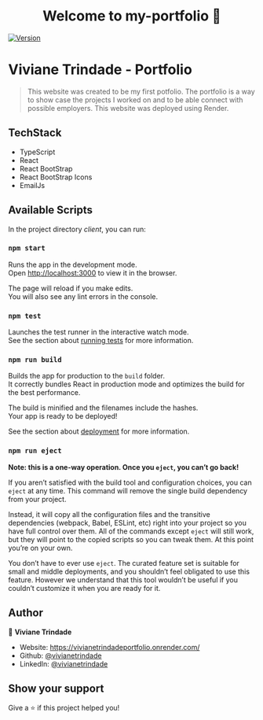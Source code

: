 <h1 align="center">Welcome to my-portfolio 👋</h1>
<p>
  <a href="https://www.npmjs.com/package/my-portfolio" target="_blank">
    <img alt="Version" src="https://img.shields.io/npm/v/my-portfolio.svg">
  </a>
</p>

# Viviane Trindade - Portfolio

> This website was created to be my first potfolio. The portfolio is a way to show case the projects I worked on and to be able connect with possible employers. This website was deployed using Render.

## TechStack
* TypeScript
* React
* React BootStrap
* React BootStrap Icons
* EmailJs


## Available Scripts

In the project directory *client*, you can run:

### `npm start`

Runs the app in the development mode.\
Open [http://localhost:3000](http://localhost:3000) to view it in the browser.

The page will reload if you make edits.\
You will also see any lint errors in the console.

### `npm test`

Launches the test runner in the interactive watch mode.\
See the section about [running tests](https://facebook.github.io/create-react-app/docs/running-tests) for more information.

### `npm run build`

Builds the app for production to the `build` folder.\
It correctly bundles React in production mode and optimizes the build for the best performance.

The build is minified and the filenames include the hashes.\
Your app is ready to be deployed!

See the section about [deployment](https://facebook.github.io/create-react-app/docs/deployment) for more information.

### `npm run eject`

**Note: this is a one-way operation. Once you `eject`, you can’t go back!**

If you aren’t satisfied with the build tool and configuration choices, you can `eject` at any time. This command will remove the single build dependency from your project.

Instead, it will copy all the configuration files and the transitive dependencies (webpack, Babel, ESLint, etc) right into your project so you have full control over them. All of the commands except `eject` will still work, but they will point to the copied scripts so you can tweak them. At this point you’re on your own.

You don’t have to ever use `eject`. The curated feature set is suitable for small and middle deployments, and you shouldn’t feel obligated to use this feature. However we understand that this tool wouldn’t be useful if you couldn’t customize it when you are ready for it.


## Author

👤 **Viviane Trindade**

* Website: https://vivianetrindadeportfolio.onrender.com/
* Github: [@vivianetrindade](https://github.com/vivianetrindade)
* LinkedIn: [@vivianetrindade](https://linkedin.com/in/vivianetrindade)

## Show your support

Give a ⭐️ if this project helped you!
